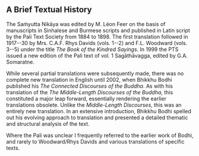 ## A Brief Textual History

The Saṁyutta Nikāya was edited by M. Léon Feer
on the basis of manuscripts in Sinhalese and Burmese scripts and
published in Latin script by the Pali Text Society from 1884 to 1898.
The first translation followed in 1917--30 by Mrs. C.A.F. Rhys Davids
(vols. 1--2) and F.L. Woodward (vols. 3--5) under the title *The Book of
the Kindred Sayings*. In 1999 the PTS issued a new edition of the Pali
text of vol. 1 Sagāthāvagga, edited by G.A. Somaratne.

While several partial translations were subsequently made, there was no
complete new translation in English until 2002, when Bhikkhu Bodhi
published his *The Connected Discourses of the Buddha*. As with his
translation of the *The Middle-Length Discourses of the Buddha*, this
constituted a major leap forward, essentially rendering the earlier
translations obsolete. Unlike the *Middle-Length Discourses*, this was
an entirely new translation. In an extensive introduction, Bhikkhu Bodhi
spelled out his evolving approach to translation and presented a
detailed thematic and structural analysis of the text.

Where the Pali was unclear I frequently referred to the earlier work of
Bodhi, and rarely to Woodward/Rhys Davids and various translations of
specific texts.

